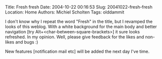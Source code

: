 Title: Fresh fresh
Date: 2004-10-22 00:16:53
Slug: 20041022-fresh-fresh
Location: Home
Authors: Michiel Scholten
Tags: olddammit

<p>I don't know why I repeat the word "Fresh" in the title, but I revamped the looks of this weblog. With a white background for the main body and better navigation [try Alt+&lt;char-between-square-brackets&gt;] it sure looks refreshed. In my opinion. Well, please give feedback for the likes and non-likes and bugs :)</p>

<p>New features [notification mail etc] will be added the next day I've time.</p>